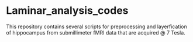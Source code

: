 # Laminar_analysis_codes
This repository contains several scripts for preprocessing and layerfication of hippocampus from submillimeter fMRI data that are acquired @ 7 Tesla.
